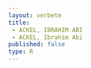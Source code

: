 ```yaml
---
layout: verbete
title:
 - ACKEL, IBRAHIM ABI
 - ACKEL, Ibrahim Abi
published: false
type: R
---
```


